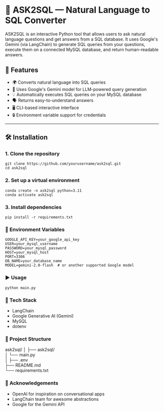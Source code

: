 # 🧠 ASK2SQL — Natural Language to SQL Converter

ASK2SQL is an interactive Python tool that allows users to ask natural language questions and get answers from a SQL database. It uses Google's Gemini (via LangChain) to generate SQL queries from your questions, execute them on a connected MySQL database, and return human-readable answers.

## 🚀 Features

- 🌍 Converts natural language into SQL queries
- 🧠 Uses Google's Gemini model for LLM-powered query generation
- 💡 Automatically executes SQL queries on your MySQL database
- 🗣️ Returns easy-to-understand answers
- 🖥️ CLI-based interactive interface
- 🔒 Environment variable support for credentials

---

## 🛠️ Installation

### 1. Clone the repository
```
git clone https://github.com/yourusername/ask2sql.git
cd ask2sql
```

### 2. Set up a virtual environment
```
conda create -n ask2sql python=3.11
conda activate ask2sql
```

### 3. Install dependencies
```
pip install -r requirements.txt
```

### 🔑 Environment Variables
```
GOOGLE_API_KEY=your_google_api_key
USER=your_mysql_username
PASSWORD=your_mysql_password
HOST=your_mysql_host
PORT=3306
DB_NAME=your_database_name
MODEL=gemini-2.0-flash  # or another supported Google model
```

### ▶️ Usage
```
python main.py
```

### 🧩 Tech Stack
- LangChain
- Google Generative AI (Gemini)
- MySQL
- dotenv

### 📂 Project Structure

ask2sql/
│
├── ask2sql/             
│   └── main.py         
│
├── .env                
├── README.md            
└── requirements.txt    

### 🙌 Acknowledgements

- OpenAI for inspiration on conversational apps
- LangChain team for awesome abstractions
- Google for the Gemini API



